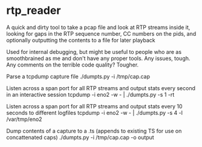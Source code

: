 # rtp_reader

A quick and dirty tool to take a pcap file and look at RTP streams inside it, looking for gaps in the RTP sequence number, CC numbers on the pids, and optionally outputting the contents to a file for later playback

Used for internal debugging, but might be useful to people who are as smoothbrained as me and don't have any proper tools. Any issues, tough. Any comments on the terrible code quality? Tougher. 

Parse a tcpdump capture file
  ./dumpts.py -i /tmp/cap.cap 

Listen across a span port for all RTP streams and output stats every second in an interactive session
  tcpdump -i eno2 -w - | ./dumpts.py  -s 1 -rt

Listen across a span port for all RTP streams and output stats every 10 seconds to different logfiles
  tcpdump -i eno2 -w - | ./dumpts.py  -s 4 -l /var/tmp/eno2

Dump contents of a capture to a .ts (appends to existing TS for use on concattenated caps)
  ./dumpts.py -i /tmp/cap.cap -o output

